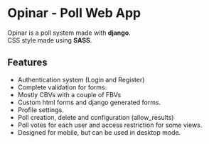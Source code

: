 # Opinar - Poll Web App

Opinar is a poll system made with **django**. \
CSS style made using **SASS**.

## Features

 - Authentication system (Login and Register)
 - Complete validation for forms.
 - Mostly CBVs with a couple of FBVs
 - Custom html forms and django generated forms.
 - Profile settings.
 - Poll creation, delete and configuration (allow_results)
 - Poll votes for each user and access restriction for some views.
 - Designed for mobile, but can be used in desktop mode.